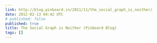 ```yaml
---
link: http://blog.pinboard.in/2011/11/the_social_graph_is_neither/
date: 2012-02-13 04:42 UTC
# published: false
published: true
title: The Social Graph is Neither (Pinboard Blog)
tags: []
---
```



